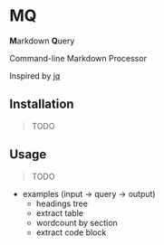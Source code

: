 # MQ

**M**arkdown **Q**uery

Command-line Markdown Processor

Inspired by [jq](https://jqlang.github.io/jq/)


## Installation

> TODO


## Usage

> TODO

 * examples (input -> query -> output)
   - headings tree
   - extract table
   - wordcount by section
   - extract code block
